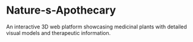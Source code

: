 # Nature-s-Apothecary
An interactive 3D web platform showcasing medicinal plants with detailed visual models and therapeutic information.
